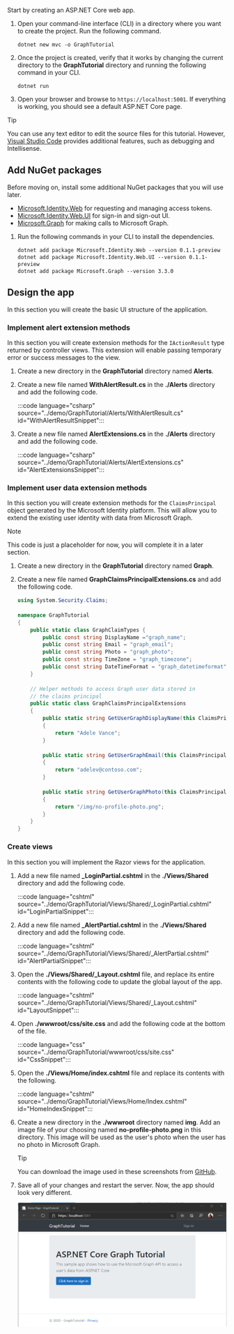 <!-- markdownlint-disable MD002 MD041 -->

Start by creating an ASP.NET Core web app.

1. Open your command-line interface (CLI) in a directory where you want to create the project. Run the following command.

    ```Shell
    dotnet new mvc -o GraphTutorial
    ```

1. Once the project is created, verify that it works by changing the current directory to the **GraphTutorial** directory and running the following command in your CLI.

    ```Shell
    dotnet run
    ```

1. Open your browser and browse to `https://localhost:5001`. If everything is working, you should see a default ASP.NET Core page.

> [!TIP]
> You can use any text editor to edit the source files for this tutorial. However, [Visual Studio Code](https://code.visualstudio.com/) provides additional features, such as debugging and Intellisense.

## Add NuGet packages

Before moving on, install some additional NuGet packages that you will use later.

- [Microsoft.Identity.Web](https://www.nuget.org/packages/Microsoft.Identity.Web/) for requesting and managing access tokens.
- [Microsoft.Identity.Web.UI](https://www.nuget.org/packages/Microsoft.Identity.Web.UI/) for sign-in and sign-out UI.
- [Microsoft.Graph](https://www.nuget.org/packages/Microsoft.Graph/) for making calls to Microsoft Graph.

1. Run the following commands in your CLI to install the dependencies.

    ```Shell
    dotnet add package Microsoft.Identity.Web --version 0.1.1-preview
    dotnet add package Microsoft.Identity.Web.UI --version 0.1.1-preview
    dotnet add package Microsoft.Graph --version 3.3.0
    ```

## Design the app

In this section you will create the basic UI structure of the application.

### Implement alert extension methods

In this section you will create extension methods for the `IActionResult` type returned by controller views. This extension will enable passing temporary error or success messages to the view.

1. Create a new directory in the **GraphTutorial** directory named **Alerts**.

1. Create a new file named **WithAlertResult.cs** in the **./Alerts** directory and add the following code.

    :::code language="csharp" source="../demo/GraphTutorial/Alerts/WithAlertResult.cs" id="WithAlertResultSnippet":::

1. Create a new file named **AlertExtensions.cs** in the **./Alerts** directory and add the following code.

    :::code language="csharp" source="../demo/GraphTutorial/Alerts/AlertExtensions.cs" id="AlertExtensionsSnippet":::

### Implement user data extension methods

In this section you will create extension methods for the `ClaimsPrincipal` object generated by the Microsoft Identity platform. This will allow you to extend the existing user identity with data from Microsoft Graph.

> [!NOTE]
> This code is just a placeholder for now, you will complete it in a later section.

1. Create a new directory in the **GraphTutorial** directory named **Graph**.

1. Create a new file named **GraphClaimsPrincipalExtensions.cs** and add the following code.

    ```csharp
    using System.Security.Claims;

    namespace GraphTutorial
    {
        public static class GraphClaimTypes {
            public const string DisplayName ="graph_name";
            public const string Email = "graph_email";
            public const string Photo = "graph_photo";
            public const string TimeZone = "graph_timezone";
            public const string DateTimeFormat = "graph_datetimeformat";
        }

        // Helper methods to access Graph user data stored in
        // the claims principal
        public static class GraphClaimsPrincipalExtensions
        {
            public static string GetUserGraphDisplayName(this ClaimsPrincipal claimsPrincipal)
            {
                return "Adele Vance";
            }

            public static string GetUserGraphEmail(this ClaimsPrincipal claimsPrincipal)
            {
                return "adelev@contoso.com";
            }

            public static string GetUserGraphPhoto(this ClaimsPrincipal claimsPrincipal)
            {
                return "/img/no-profile-photo.png";
            }
        }
    }
    ```

### Create views

In this section you will implement the Razor views for the application.

1. Add a new file named **_LoginPartial.cshtml** in the **./Views/Shared** directory and add the following code.

    :::code language="cshtml" source="../demo/GraphTutorial/Views/Shared/_LoginPartial.cshtml" id="LoginPartialSnippet":::

1. Add a new file named **_AlertPartial.cshtml** in the **./Views/Shared** directory and add the following code.

    :::code language="cshtml" source="../demo/GraphTutorial/Views/Shared/_AlertPartial.cshtml" id="AlertPartialSnippet":::

1. Open the **./Views/Shared/_Layout.cshtml** file, and replace its entire contents with the following code to update the global layout of the app.

    :::code language="cshtml" source="../demo/GraphTutorial/Views/Shared/_Layout.cshtml" id="LayoutSnippet":::

1. Open **./wwwroot/css/site.css** and add the following code at the bottom of the file.

    :::code language="css" source="../demo/GraphTutorial/wwwroot/css/site.css" id="CssSnippet":::

1. Open the **./Views/Home/index.cshtml** file and replace its contents with the following.

    :::code language="cshtml" source="../demo/GraphTutorial/Views/Home/Index.cshtml" id="HomeIndexSnippet":::

1. Create a new directory in the **./wwwroot** directory named **img**. Add an image file of your choosing named **no-profile-photo.png** in this directory. This image will be used as the user's photo when the user has no photo in Microsoft Graph.

    > [!TIP]
    > You can download the image used in these screenshots from [GitHub](https://github.com/microsoftgraph/msgraph-training-aspnet-core/blob/master/demo/GraphTutorial/wwwroot/img/no-profile-photo.png).

1. Save all of your changes and restart the server. Now, the app should look very different.

    ![A screenshot of the redesigned home page](./images/create-app-01.png)
